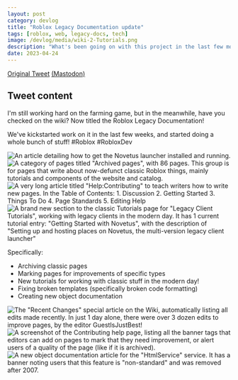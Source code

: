 ```yaml
---
layout: post
category: devlog
title: "Roblox Legacy Documentation update"
tags: [roblox, web, legacy-docs, tech]
image: /devlog/media/wiki-2-Tutorials.png
description: "What's been going on with this project in the last few months/weeks?"
date: 2023-04-24
---
```


[Original Tweet](https://twitter.com/real__jame/status/1650580328061321217) [(Mastodon)](https://wetdry.world/@jame/110255430670804812)

## Tweet content

I'm still working hard on the farming game, but in the meanwhile, have you checked on the wiki? Now titled the Roblox Legacy Documentation!

We've kickstarted work on it in the last few weeks, and started doing a whole bunch of stuff! #Roblox #RobloxDev

![An article detailing how to get the Novetus launcher installed and running.](/devlog/media/wiki-2-Novetus.jpeg)
![A category of pages titled "Archived pages", with 86 pages. This group is for pages that write about now-defunct classic Roblox things, mainly tutorials and components of the website and catalog.](/devlog/media/wiki-2-ArchivedPages.jpeg)
![A very long article titled "Help:Contributing" to teach writers how to write new pages. In the Table of Contents: 1. Discussion 2. Getting Started 3. Things To Do 4. Page Standards 5. Editing Help](/devlog/media/wiki-2-Contributing.jpeg)
![A brand new section to the classic Tutorials page for "Legacy Client Tutorials", working with legacy clients in the modern day. It has 1 current tutorial entry: "Getting Started with Novetus", with the description of "Setting up and hosting places on Novetus, the multi-version legacy client launcher"](/devlog/media/wiki-2-Tutorials.png)

Specifically:

- Archiving classic pages
- Marking pages for improvements of specific types
- New tutorials for working with classic stuff in the modern day!
- Fixing broken templates (specifically broken code formatting)
- Creating new object documentation

![The "Recent Changes" special article on the Wiki, automatically listing all edits made recently. In just 1 day alone, there were over 3 dozen edits to improve pages, by the editor GuestIsJustBest!](/devlog/media/wiki-2-RecentChanges.jpeg)
![A screenshot of the Contributing help page, listing all the banner tags that editors can add on pages to mark that they need improvement, or alert users of a quality of the page (like if it is archived).](/devlog/media/wiki-2-Tags.jpeg)
![A new object documentation article for the "HtmlService" service. It has a banner noting users that this feature is "non-standard" and was removed after 2007.](/devlog/media/wiki-2-HtmlService.jpeg)
